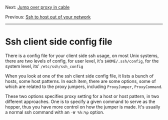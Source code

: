 Next: [Jump over proxy in cable](Jump_over_proxy_in_cable.md)

Previous: [Ssh to host out of your network](Ssh_with_proxy.md)

---
# Ssh client side config file

There is a config file for your client side ssh usage, on most Unix systems, there are two levels of
config, for user level, it's `$HOME/.ssh/config`, for the system level, its' `/etc/ssh/ssh_config`

When you look at one of the ssh client side config file, it lists a bunch of hosts, some host
patterns. In each item, there are some options, some of which are related to the proxy jumpers,
including `ProxyJumper`, `ProxyCommand`.

These two options specifies proxy setting for a host or host pattern, in two different approaches.
One is to specify a given command to serve as the hopper, thus you have more control on how the
jumper is made. It's usually a normal ssh command with an `-W %h:%p` option.

